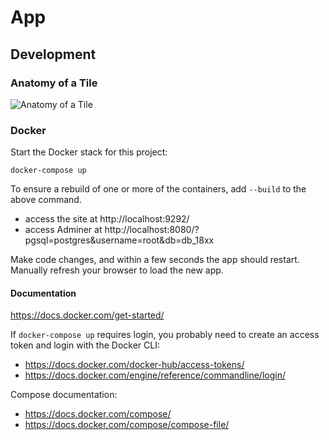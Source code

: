 # App

## Development

### Anatomy of a Tile

![Anatomy of a Tile](/public/images/tile_anatomy.png?raw=true "Anatomy of a Tile")

### Docker

Start the Docker stack for this project:

```
docker-compose up
```

To ensure a rebuild of one or more of the containers, add `--build` to the above
command.

* access the site at http://localhost:9292/
* access Adminer at http://localhost:8080/?pgsql=postgres&username=root&db=db_18xx

Make code changes, and within a few seconds the app should restart. Manually
refresh your browser to load the new app.

#### Documentation

https://docs.docker.com/get-started/

If `docker-compose up` requires login, you probably need to create an access
token and login with the Docker CLI:

* https://docs.docker.com/docker-hub/access-tokens/
* https://docs.docker.com/engine/reference/commandline/login/

Compose documentation:

* https://docs.docker.com/compose/
* https://docs.docker.com/compose/compose-file/
